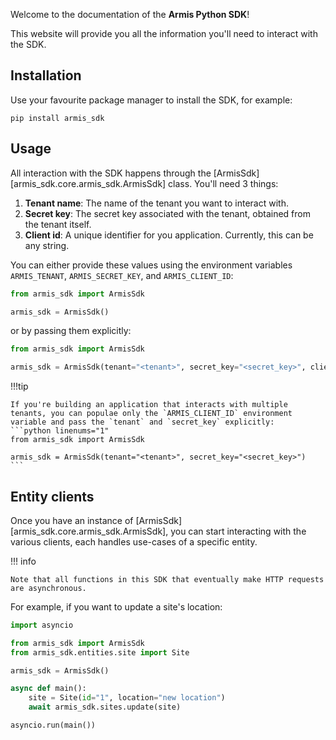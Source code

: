 Welcome to the documentation of the **Armis Python SDK**!

This website will provide you all the information you'll need to interact with the SDK.

## Installation
Use your favourite package manager to install the SDK, for example:
```shell linenums="1"
pip install armis_sdk
```
## Usage

All interaction with the SDK happens through the [ArmisSdk][armis_sdk.core.armis_sdk.ArmisSdk] class. You'll need 3 things:

1. **Tenant name**: The name of the tenant you want to interact with.
2. **Secret key**: The secret key associated with the tenant, obtained from the tenant itself.
3. **Client id**: A unique identifier for you application. Currently, this can be any string.

You can either provide these values using the environment variables `ARMIS_TENANT`, `ARMIS_SECRET_KEY`, and `ARMIS_CLIENT_ID`:
```python linenums="1"
from armis_sdk import ArmisSdk

armis_sdk = ArmisSdk()
```

or by passing them explicitly:
```python linenums="1"
from armis_sdk import ArmisSdk

armis_sdk = ArmisSdk(tenant="<tenant>", secret_key="<secret_key>", client_id="<client_id>")
```
!!!tip

    If you're building an application that interacts with multiple tenants, you can populae only the `ARMIS_CLIENT_ID` environment variable and pass the `tenant` and `secret_key` explicitly:
    ```python linenums="1"
    from armis_sdk import ArmisSdk

    armis_sdk = ArmisSdk(tenant="<tenant>", secret_key="<secret_key>")
    ```

## Entity clients
Once you have an instance of [ArmisSdk][armis_sdk.core.armis_sdk.ArmisSdk], 
you can start interacting with the various clients, each handles use-cases of a specific entity.


!!! info

    Note that all functions in this SDK that eventually make HTTP requests are asynchronous.


For example, if you want to update a site's location:
```python linenums="1" hl_lines="10"
import asyncio

from armis_sdk import ArmisSdk
from armis_sdk.entities.site import Site

armis_sdk = ArmisSdk()

async def main():
    site = Site(id="1", location="new location")
    await armis_sdk.sites.update(site)

asyncio.run(main())
```
